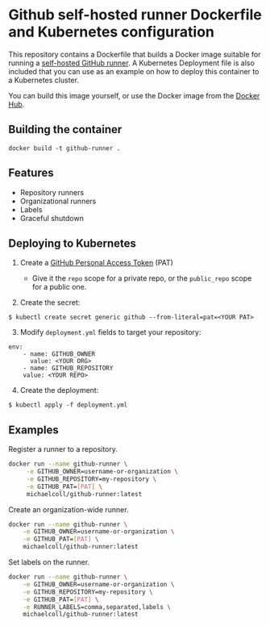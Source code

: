 # Github self-hosted runner Dockerfile and Kubernetes configuration

This repository contains a Dockerfile that builds a Docker image suitable for running a [self-hosted GitHub runner](https://sanderknape.com/2020/03/self-hosted-github-actions-runner-kubernetes/). A Kubernetes Deployment file is also included that you can use as an example on how to deploy this container to a Kubernetes cluster.

You can build this image yourself, or use the Docker image from the [Docker Hub](https://hub.docker.com/repository/docker/sanderknape/github-runner/general).

## Building the container

`docker build -t github-runner .`

## Features

* Repository runners
* Organizational runners
* Labels
* Graceful shutdown

## Deploying to Kubernetes

1. Create a [GitHub Personal Access Token](https://docs.github.com/en/github/authenticating-to-github/creating-a-personal-access-token) (PAT)
    * Give it the `repo` scope for a private repo, or the `public_repo` scope for a public one.

2. Create the secret:
 ```
 $ kubectl create secret generic github --from-literal=pat=<YOUR PAT>
 ```
3. Modify `deployment.yml` fields to target your repository:
```
env:
    - name: GITHUB_OWNER
      value: <YOUR ORG>
    - name: GITHUB_REPOSITORY
    value: <YOUR REPO>
```
4. Create the deployment:
```
$ kubectl apply -f deployment.yml
```

## Examples

Register a runner to a repository.

```sh
docker run --name github-runner \
     -e GITHUB_OWNER=username-or-organization \
     -e GITHUB_REPOSITORY=my-repository \
     -e GITHUB_PAT=[PAT] \
     michaelcoll/github-runner:latest
```

Create an organization-wide runner.

```sh
docker run --name github-runner \
    -e GITHUB_OWNER=username-or-organization \
    -e GITHUB_PAT=[PAT] \
    michaelcoll/github-runner:latest
```

Set labels on the runner.

```sh
docker run --name github-runner \
    -e GITHUB_OWNER=username-or-organization \
    -e GITHUB_REPOSITORY=my-repository \
    -e GITHUB_PAT=[PAT] \
    -e RUNNER_LABELS=comma,separated,labels \
    michaelcoll/github-runner:latest
```


